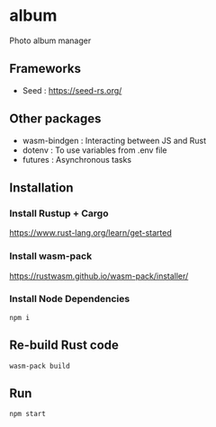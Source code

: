 # album
Photo album manager

## Frameworks
* Seed : https://seed-rs.org/

## Other packages
* wasm-bindgen : Interacting between JS and Rust
* dotenv : To use variables from .env file
* futures : Asynchronous tasks

## Installation

### Install Rustup + Cargo
https://www.rust-lang.org/learn/get-started

### Install wasm-pack
https://rustwasm.github.io/wasm-pack/installer/

### Install Node Dependencies
```Shell
npm i 
```

## Re-build Rust code
```Shell
wasm-pack build
```

## Run
```Shell
npm start
```
